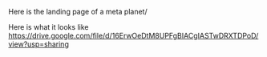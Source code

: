 Here is the landing page of a meta planet/

Here is what it looks like
https://drive.google.com/file/d/16ErwOeDtM8UPFgBIACgIASTwDRXTDPoD/view?usp=sharing
